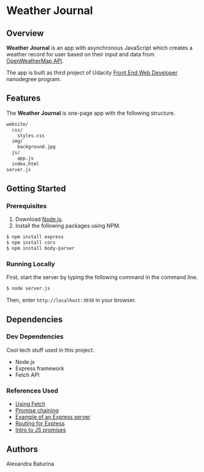 # Weather Journal
## Overview
**Weather Journal** is an app with asynchronous JavaScript which creates a weather record for user based on their input and data from [OpenWeatherMap API](https://openweathermap.org/api).

The app is built as third project of Udacity [Front End Web Developer](https://www.udacity.com/course/front-end-web-developer-nanodegree--nd0011) nanodegree program.
## Features
The **Weather Journal** is one-page app with the following structure.
```sh
website/
  css/
    styles.css
  img/
    background.jpg
  js/
    app.js
  index.html
server.js
```
## Getting Started
### Prerequisites
1. Download [Node.js](https://nodejs.org/en/download/).
2. Install the following packages using NPM.
```sh
$ npm install express
$ npm install cors
$ npm install body-parser
```
### Running Locally 
First, start the server by typing the following command in the command line.
```sh
$ node server.js
```
Then, enter ```http://localhost:3030``` in your browser.
## Dependencies



### Dev Dependencies
Cool tech stuff used in this project.
- Node.js
- Express framework
- Fetch API

### References Used
- [Using Fetch](https://developer.mozilla.org/en-US/docs/Web/API/Fetch_API/Using_Fetch)
- [Promise chaining](https://javascript.info/promise-chaining)
- [Example of an Express server](https://expressjs.com/en/starter/hello-world.html)
- [Routing for Express](https://expressjs.com/en/guide/routing.html)
- [Intro to JS promises](https://web.dev/promises/)
## Authors
Alexandra Baturina
